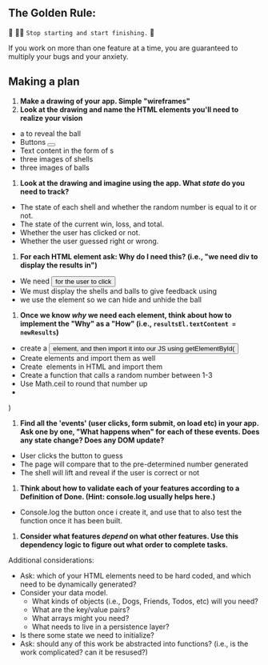 ## The Golden Rule: 

🦸 🦸‍♂️ `Stop starting and start finishing.` 🏁

If you work on more than one feature at a time, you are guaranteed to multiply your bugs and your anxiety.

## Making a plan

1) **Make a drawing of your app. Simple "wireframes"** 
1) **Look at the drawing and name the HTML elements you'll need to realize your vision**
  - a <class> to reveal the ball
  - Buttons <button>
  - Text content in the form of <span>s
  - three images of shells
  - three images of balls
1) **Look at the drawing and imagine using the app. What _state_ do you need to track?** 
  - The state of each shell and whether the random number is equal to it or not. 
  - The state of the current win, loss, and total.
  - Whether the user has clicked or not.
  - Whether the user guessed right or wrong.
1) **For each HTML element ask: Why do I need this? (i.e., "we need div to display the results in")** 
  - We need <button> for the user to click
  - We must display the shells and balls to give feedback using <img>
  - we use the element <class> so we can hide and unhide the ball

1) **Once we know _why_ we need each element, think about how to implement the "Why" as a "How" (i.e., `resultsEl.textContent = newResults`)**
- create a <button> element, and then import it into our JS using getElementById(
- Create <span> elements and import them as well
- Create <img> elements in HTML and import them
- Create a function that calls a random number between 1-3
- Use Math.ceil to round that number up
- 
)
1) **Find all the 'events' (user clicks, form submit, on load etc) in your app. Ask one by one, "What happens when" for each of these events. Does any state change? Does any DOM update?**
- User clicks the button to guess
- The page will compare that to the pre-determined number generated
- The shell will lift and reveal if the user is correct or not
1) **Think about how to validate each of your features according to a Definition of Done. (Hint: console.log usually helps here.)**
- Console.log the button once i create it, and use that to also test the function once it has been built.
1) **Consider what features _depend_ on what other features. Use this dependency logic to figure out what order to complete tasks.**

Additional considerations:
- Ask: which of your HTML elements need to be hard coded, and which need to be dynamically generated?
- Consider your data model. 
  - What kinds of objects (i.e., Dogs, Friends, Todos, etc) will you need? 
  - What are the key/value pairs? 
  - What arrays might you need? 
  - What needs to live in a persistence layer?
- Is there some state we need to initialize?
- Ask: should any of this work be abstracted into functions? (i.e., is the work complicated? can it be resused?)
